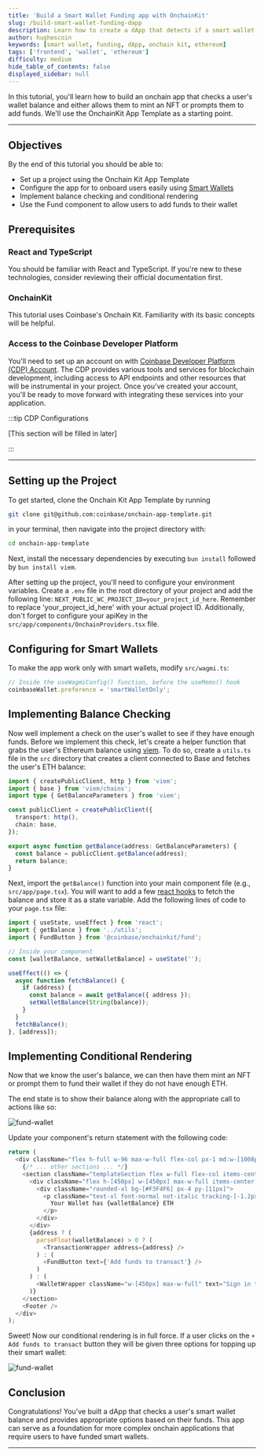 ```yaml
---
title: 'Build a Smart Wallet Funding app with OnchainKit'
slug: /build-smart-wallet-funding-dapp
description: Learn how to create a dApp that detects if a smart wallet has ETH and prompts users to add funds if needed.
author: hughescoin
keywords: [smart wallet, funding, dApp, onchain kit, ethereum]
tags: ['frontend', 'wallet', 'ethereum']
difficulty: medium
hide_table_of_contents: false
displayed_sidebar: null
---
```


In this tutorial, you'll learn how to build an onchain app that checks a user's wallet balance and either allows them to mint an NFT or prompts them to add funds. We'll use the OnchainKit App Template as a starting point.

---

## Objectives

By the end of this tutorial you should be able to:

- Set up a project using the Onchain Kit App Template
- Configure the app for to onboard users easily using [Smart Wallets]
- Implement balance checking and conditional rendering
- Use the Fund component to allow users to add funds to their wallet

## Prerequisites

### React and TypeScript

You should be familiar with React and TypeScript. If you're new to these technologies, consider reviewing their official documentation first.

### OnchainKit

This tutorial uses Coinbase's Onchain Kit. Familiarity with its basic concepts will be helpful.

### Access to the Coinbase Developer Platform

You'll need to set up an account on with [Coinbase Developer Platform (CDP) Account](https://www.coinbase.com/cloud). The CDP provides various tools and services for blockchain development, including access to API endpoints and other resources that will be instrumental in your project. Once you've created your account, you'll be ready to move forward with integrating these services into your application.

:::tip CDP Configurations

[This section will be filled in later]

:::

---

## Setting up the Project

To get started, clone the Onchain Kit App Template by running

```bash
git clone git@github.com:coinbase/onchain-app-template.git
```

in your terminal, then navigate into the project directory with:

```bash
cd onchain-app-template
```

Next, install the necessary dependencies by executing `bun install` followed by `bun install viem`.

After setting up the project, you'll need to configure your environment variables. Create a `.env` file in the root directory of your project and add the following line: `NEXT_PUBLIC_WC_PROJECT_ID=your_project_id_here`. Remember to replace 'your_project_id_here' with your actual project ID. Additionally, don't forget to configure your apiKey in the `src/app/components/OnchainProviders.tsx` file.

## Configuring for Smart Wallets

To make the app work only with smart wallets, modify `src/wagmi.ts`:

```typescript
// Inside the useWagmiConfig() function, before the useMemo() hook
coinbaseWallet.preference = 'smartWalletOnly';
```

## Implementing Balance Checking

Now well implement a check on the user's wallet to see if they have enough funds. Before we implement this check, let's create a helper function that grabs the user's Ethereum balance using [viem]. To do so, create a `utils.ts` file in the `src` directory that creates a client connected to Base and fetches the user's ETH balance:

```typescript
import { createPublicClient, http } from 'viem';
import { base } from 'viem/chains';
import type { GetBalanceParameters } from 'viem';

const publicClient = createPublicClient({
  transport: http(),
  chain: base,
});

export async function getBalance(address: GetBalanceParameters) {
  const balance = publicClient.getBalance(address);
  return balance;
}
```

Next, import the `getBalance()` function into your main component file (e.g., `src/app/page.tsx`). You will want to add a few [react hooks] to fetch the balance and store it as a state variable. Add the following lines of code to your `page.tsx` file:

```typescript
import { useState, useEffect } from 'react';
import { getBalance } from '../utils';
import { FundButton } from '@coinbase/onchainkit/fund';

// Inside your component
const [walletBalance, setWalletBalance] = useState('');

useEffect(() => {
  async function fetchBalance() {
    if (address) {
      const balance = await getBalance({ address });
      setWalletBalance(String(balance));
    }
  }
  fetchBalance();
}, [address]);
```

## Implementing Conditional Rendering

Now that we know the user's balance, we can then have them mint an NFT or prompt them to fund their wallet if they do not have enough ETH.

The end state is to show their balance along with the appropriate call to actions like so:

![fund-wallet](../../assets/images/onchainkit-tutorials/fund-wallet-balance.png)

Update your component's return statement with the following code:

```typescript
return (
  <div className="flex h-full w-96 max-w-full flex-col px-1 md:w-[1008px]">
    {/* ... other sections ... */}
    <section className="templateSection flex w-full flex-col items-center justify-center gap-4 rounded-xl bg-gray-100 px-2 py-4 md:grow">
      <div className="flex h-[450px] w-[450px] max-w-full items-center justify-center rounded-xl bg-[#030712]">
        <div className="rounded-xl bg-[#F3F4F6] px-4 py-[11px]">
          <p className="text-xl font-normal not-italic tracking-[-1.2px] text-indigo-600">
            Your Wallet has {walletBalance} ETH
          </p>
        </div>
      </div>
      {address ? (
        parseFloat(walletBalance) > 0 ? (
          <TransactionWrapper address={address} />
        ) : (
          <FundButton text={'Add funds to transact'} />
        )
      ) : (
        <WalletWrapper className="w-[450px] max-w-full" text="Sign in to transact" />
      )}
    </section>
    <Footer />
  </div>
);
```

Sweet! Now our conditional rendering is in full force. If a user clicks on the `+ Add funds to transact` button they will be given three options for topping up their smart wallet:

![fund-wallet](../../assets/images/onchainkit-tutorials/fund-funding-options.png)

## Conclusion

Congratulations! You've built a dApp that checks a user's smart wallet balance and provides appropriate options based on their funds.
This app can serve as a foundation for more complex onchain applications that require users to have funded smart wallets.

---

[Onchain Kit]: https://github.com/coinbase/onchainkit
[Viem]: https://viem.sh/
[Smart Wallets]: https://keys.coinbase.com/onboarding
[viem]: https://viem.sh/docs/introduction
[react hooks]: https://react.dev/reference/react/hooks
